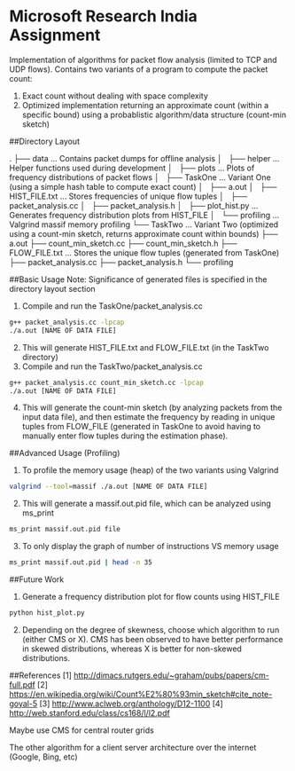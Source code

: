 # Microsoft Research India Assignment

Implementation of algorithms for packet flow analysis (limited to TCP and UDP flows).
Contains two variants of a program to compute the packet count:
1. Exact count without dealing with space complexity
2. Optimized implementation returning an approximate count (within a specific bound) using a probablistic algorithm/data structure (count-min sketch)


##Directory Layout

.
├── data ... Contains packet dumps for offline analysis
│   
├── helper ... Helper functions used during development
│   
├── plots ... Plots of frequency distributions of packet flows
│   
├── TaskOne ... Variant One (using a simple hash table to compute exact count)
│   ├── a.out
│   ├── HIST_FILE.txt ... Stores frequencies of unique flow tuples 
│   ├── packet_analysis.cc
│   ├── packet_analysis.h
│   ├── plot_hist.py ... Generates frequency distribution plots from HIST_FILE
│   └── profiling ... Valgrind massif memory profiling
└── TaskTwo ... Variant Two (optimized using a count-min sketch, returns approximate count within bounds)
    ├── a.out
    ├── count_min_sketch.cc
    ├── count_min_sketch.h
    ├── FLOW_FILE.txt ... Stores the unique flow tuples (generated from TaskOne)
    ├── packet_analysis.cc
    ├── packet_analysis.h
    └── profiling

##Basic Usage
Note: Significance of generated files is specified in the directory layout section
1. Compile and run the TaskOne/packet_analysis.cc
```Bash
g++ packet_analysis.cc -lpcap
./a.out [NAME OF DATA FILE]
```
2. This will generate HIST_FILE.txt and FLOW_FILE.txt (in the TaskTwo directory)
3. Compile and run the TaskTwo/packet_analysis.cc
```Bash
g++ packet_analysis.cc count_min_sketch.cc -lpcap
./a.out [NAME OF DATA FILE]
```
4. This will generate the count-min sketch (by analyzing packets from the input data file), and then estimate the frequency by reading in unique tuples from FLOW_FILE (generated in TaskOne to avoid having to manually enter flow tuples during the estimation phase).

##Advanced Usage (Profiling)
1. To profile the memory usage (heap) of the two variants using Valgrind
```Bash
valgrind --tool=massif ./a.out [NAME OF DATA FILE]
```
2. This will generate a massif.out.pid file, which can be analyzed using ms_print
```Bash
ms_print massif.out.pid file
```
3. To only display the graph of number of instructions VS memory usage
```Bash
ms_print massif.out.pid | head -n 35
```

##Future Work
1. Generate a frequency distribution plot for flow counts using HIST_FILE
```Bash
python hist_plot.py
```
2. Depending on the degree of skewness, choose which algorithm to run (either CMS or X). CMS has been observed to have better performance in skewed distributions, whereas X is better for non-skewed distributions.

##References
[1] http://dimacs.rutgers.edu/~graham/pubs/papers/cm-full.pdf
[2] https://en.wikipedia.org/wiki/Count%E2%80%93min_sketch#cite_note-goyal-5
[3] http://www.aclweb.org/anthology/D12-1100
[4] http://web.stanford.edu/class/cs168/l/l2.pdf


Maybe use CMS for central router grids

The other algorithm for a client server architecture over the internet (Google, Bing, etc)
